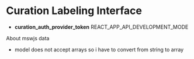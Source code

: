 # Curation Labeling Interface

- **curation_auth_provider_token** REACT_APP_API_DEVELOPMENT_MODE

About mswjs data

- model does not accept arrays so i have to convert from string to array
